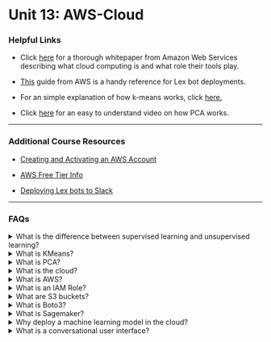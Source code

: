 # Unit 13: AWS-Cloud

### Helpful Links

* Click [here](https://d1.awsstatic.com/whitepapers/aws-overview.pdf) for a thorough whitepaper from Amazon Web Services describing what cloud computing is and what role their tools play.

* [This](https://docs.aws.amazon.com/lex/latest/dg/examples.html) guide from AWS is a handy reference for Lex bot deployments.

* For an simple explanation of how k-means works, click [here.](https://www.youtube.com/watch?v=4b5d3muPQmA)

* Click [here](https://www.youtube.com/watch?v=FgakZw6K1QQ) for an easy to understand video on how PCA works.
---

### Additional Course Resources

* [Creating and Activating an AWS Account](1-Create-and-Activate-an-AWS-Account.md)

* [AWS Free Tier Info](AWS-Free-Tier.md)

* [Deploying Lex bots to Slack](Deploying-Lex-Bot-to-Slack.md)

---

### FAQs

<details>
<summary>What is the difference between supervised learning and unsupervised learning?</summary><br>
<blockquote>
<details>
<summary>Supervised Learning</summary>

Supervised machine learning uses labeled data with input variables (feature data) and output variables (target data) and uses the feature data to predict the target data.  The data is divided into training and testing sets.  The training set is used to teach (supervise!) the model so it learns how the input data is connected to the output data and can make predictions.  The testing data set is used to validate how well the model performs on data it has not seen before, by running the model on the testing feature data, and comparing it's predictions to the testing target data.<br>
<br>
An example of supervised learning would be to predict this year's final grades in a class based on last year's student study habit data as feature data, with their corresponding final grades as target data.  The model could be trained with the previous year's data, and then used to make predictions on this year's final grades using the study habit data from the new class.

</details>
<details>
<summary>Unsupervised Learning</summary>

Unsupervised learning models are given only input variables and must work to make connections to the data without predicting a labeled target.  These types of models are often clustering models that uncover connections in the data and group all the features into classes accordingly.<br>
<br>
An example of unsupervised learning would be to use website purchase data to group customers into two classes based on their spending habits.  This clustering might reveal that class 1 more spends more with a coupon incentive, while class 2 spends more on targeted advertising on social media.

</details>
</blockquote>
</details>


<details>
<summary>What is KMeans?</summary>

<blockquote>
<details>
<summary>What it is:</summary>

Kmeans is one of the most popular unsupervised machine learning models.  This clustering algorithm uses a number (refered to as `k`) of clusters and then plots those initial clusters in random locations. The distance between each cluster and each data point is then taken, and each data point is assigned to the nearest cluster, after which the mean of each cluster is calculated to create centroids.  Centroid is simply the word for the mean of the cluster (the center!).  The data is reclustered based on the new centroid location rather than the initial random location. This is where the *means* in *k-means* comes from! The variance of the clusters is then calculated, and the process starts again with new randomly generated clusters.  The process is repeated for the number of times you specify, after which the scenario with the lease variance is chosen to represent the final clusters.

![k-means](Images/k-means.gif)


The following video from StatQuest on YouTube provides an excellent, easy to understand explanation of the process: [K-means Clustering.](https://www.youtube.com/watch?v=4b5d3muPQmA)
</details>

<details>
<summary>How do you determine the `k` number of clusters?</summary>

There are several ways to deterimine the best number of clusters for your model. For our class, we use the elbow method.  The elbow method takes into account a range of values for `k` and plots their inertia, inertia being how far the clusters expand from the centroid.  This number should be as low as possible, indicating tightly packed clusters.  When these values are plotted on a line chart, a bend should form where the optimal value of `k` is located.  This bend incates the point at which adding clusters does not greatly improve the inertia, thus the smallest amount of clusters with the best inertia.

In the below elbow chart, the bend occurs at 6, meaning this is the optimal value for `k` for this example:

![elbow chart](Images/elbow_chart.png)
</details>
</blockquote>
</details>

<details>
<summary>What is PCA?</summary>
Placeholder
https://www.youtube.com/watch?v=FgakZw6K1QQ
</details>
<details>
<summary>What is the cloud?</summary>

The cloud is an abstract term for accessing computing power online from a machine other than your own.  When you save files to the cloud, it really just means you're saving your files on a machine (server) located somewhere else, but that can be accessed anywhere via the internet.  These servers are located on server farms where thousands of computers are operating simultaneously to provide computing services via *"the cloud"*.

Storage such as Google Drive is a popular cloud computing product, but there are many others.  Amazon Web Services (AWS) currently provides over 175 services on the cloud.  Examples include; Sagemaker - which allows you to run juypter notebooks on the cloud, Lex - which allows you build conversational interfaces (chatbots) and run them in the cloud, and Relational Database Service (RDS), which allows you to connect to a database via the cloud.

For a full list of AWS services click [here.](https://aws.amazon.com/products/)

<blockquote>
<details>
<summary>Types of cloud services:</summary>

Cloud services can be divided into 4 general categories:

**Infrastructure as a service (IaaS):** Online services that provide APIs to access different infrastructures such as servers, virtual machines, storage, load balancers, or network interfaces (e.g., [Azure Virtual Machines](https://azure.microsoft.com/en-us/services/virtual-machines/)).

**Platform as a service (PaaS):** Provides a platform that allow customers to develop, run, and manage applications without the complexity of building and maintaining their own physical infrastructure (e.g., [Amazon Web Services](https://aws.amazon.com/)).

**Software as a service (SaaS):** Refers to a software licensing and delivery model where software is licensed on a subscription basis and is centrally hosted (e.g., [Microsoft Office 365](https://www.office.com/)).

**Function/code as a service (FaaS):** Also known as serverless computing, it offers a remote procedure call that enables the deployment of individual functions in the cloud that run in response to events (e.g., [AWS Lambda](https://aws.amazon.com/lambda/)).

</details>
</blockquote>
</details>


<details>
<summary>What is AWS?</summary>

AWS is a cloud computing platform provided by Amazon, offering over 175 different services via the cloud.  AWS is trusted by large companies and individual users alike to provide scalable, flexible computing power that is both cost effective and secure.  You might be surprised to know that many companies, including Netflix, use AWS for all their tech needs, including database and storage.

Because the infrastructure is already in place, companies can easily scale up as needed without a huge up-front investment, and because they offer flexible usage options there is a cost appropriate option for everyone.

</details>

<details>
<summary>What is an IAM Role?</summary>

AWS Identity and Access Management (IAM) allows you to securely control the acces of others to your AWS resources.   By creating an IAM User you are granting others secure access to your account without actually giving them your password.  After creating the user, a role can be assigned to the user that defines and resticts that access as you wish.  An IAM role defines *who* can do *what* to your AWS resources, and *when* they can do it. [This](https://aws.amazon.com/iam/faqs/) document from AWS contains some great frequently asked questions baout the IAM service.

</details>

<details>
<summary>What are S3 buckets?</summary>

Simple Storage Service, or S3 as its commonly known, is one of the most popular AWS services and was also one of first to be introduced, launching back in 2006.  S3 offers secure object storage in the cloud for anything from csv files to images and can be scaled as needed.  S3 can be used for anything from simple image hosting for your website, to connecting to data directly for database applications or analytics.

Much like using virtual file folders on your own machine to store and organize your files, an S3 bucket is simply where your objects are stored on S3.

</details>
<details>
<summary>What is Boto3?</summary>

Boto3 is considered a Software Development Kit (SDK) for AWS.  SDKs are similar to Application Programming Interfaces (APIs) in that they both allow the user to interact with a platform, however SDKs are built to interact with a specific platform, where APIs are typicall used to allow platforms to interact with each other.  Boto3 allows Python developers to with various AWS resources outside of the AWS console, by programming those resources with code.

A popular application of Boto3 is working with the contents of S3 buckets.  Boto3 is used to access those contents via Python code, and then you can manipulate the contents as you normally would - for example you might use Boto3 inside a Jupyter Notebook to load CSVs from an S3 bucket and then proceed to work with those CSVs with Pandas.

The [Boto3 documentation](https://boto3.amazonaws.com/v1/documentation/api/latest/index.html) is a great starting point for working with this SDK.  It describes the usage of the SDK and provides tutorials for implementing it with various AWS resources.

</details>
<details>
<summary>What is Sagemaker?</summary>

<blockquote>
<details>
<summary>Sagemaker SDK Docs</summary>

</details>

<details>
<summary>Built-in Algorithms</summary>

</details>
</blockquote>
</details>

<details>
<summary>Why deploy a machine learning model in the cloud?</summary>

</details>

<details>
<summary>What is a conversational user interface?</summary>

</details>
